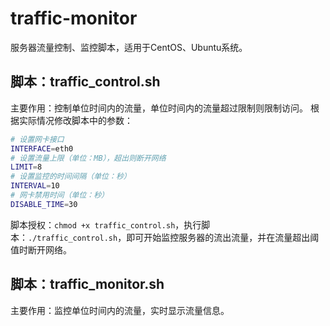 # traffic-monitor
服务器流量控制、监控脚本，适用于CentOS、Ubuntu系统。

## 脚本：traffic_control.sh
主要作用：控制单位时间内的流量，单位时间内的流量超过限制则限制访问。
根据实际情况修改脚本中的参数：
```bash
# 设置网卡接口
INTERFACE=eth0
# 设置流量上限（单位：MB），超出则断开网络
LIMIT=8
# 设置监控的时间间隔（单位：秒）
INTERVAL=10
# 网卡禁用时间（单位：秒）
DISABLE_TIME=30
```
脚本授权：`chmod +x traffic_control.sh`，执行脚本：`./traffic_control.sh`，即可开始监控服务器的流出流量，并在流量超出阈值时断开网络。

## 脚本：traffic_monitor.sh
主要作用：监控单位时间内的流量，实时显示流量信息。